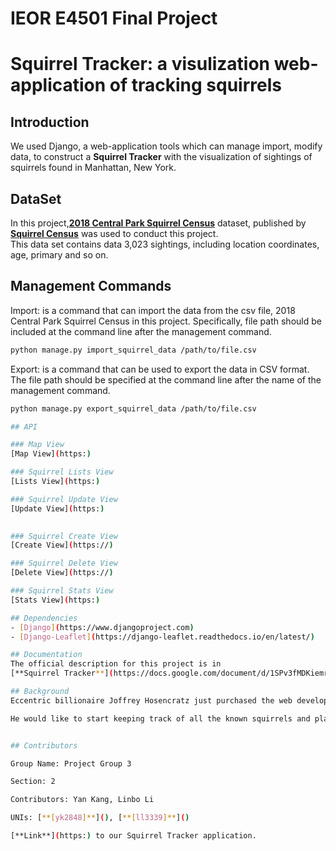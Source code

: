 # IEOR E4501 Final Project
# Squirrel Tracker: a visulization web-application of tracking squirrels


## Introduction

We used Django, a web-application tools which can manage import, modify data, to construct a **Squirrel Tracker** with the  visualization of sightings of squirrels found in Manhattan, New York.


## DataSet
In this project,[**2018 Central Park Squirrel Census**](https://data.cityofnewyork.us/Environment/2018-Central-Park-Squirrel-Census-Squirrel-Data/vfnx-vebw) dataset, published by [**Squirrel Census**](https://www.thesquirrelcensus.com/) was used to conduct this project.  
This data set contains data 3,023 sightings, including location coordinates, age, primary and so on. 


## Management Commands
Import: is a command that can import the data from the csv file, 2018 Central Park Squirrel Census in this project. Specifically, file path should be included at the command line after the management command. 

```sh
python manage.py import_squirrel_data /path/to/file.csv
```

Export: is a command that can be used to export the data in CSV format. The file path should be specified at the command line after the name of the management command.

```sh
python manage.py export_squirrel_data /path/to/file.csv

## API

### Map View    
[Map View](https:)   

### Squirrel Lists View   
[Lists View](https:)

### Squirrel Update View   
[Update View](https:)  

 
### Squirrel Create View   
[Create View](https://)

### Squirrel Delete View   
[Delete View](https://)

### Squirrel Stats View   
[Stats View](https:)

## Dependencies
- [Django](https://www.djangoproject.com)
- [Django-Leaflet](https://django-leaflet.readthedocs.io/en/latest/)  

## Documentation
The official description for this project is in 
[**Squirrel Tracker**](https://docs.google.com/document/d/1SPv3fMDKiemrR86rD-S9ecvI2npz3PljDzwCfxK2x5g/edit)

## Background
Eccentric billionaire Joffrey Hosencratz just purchased the web development company you work for. You’ve met him once in an elevator and he was impressed with your skill in developing web applications with the ``Django`` framework. He also relayed that his most recent trip to Sedona, AZ has left him in a bit of trouble. See, he fancies the show Rick and Morty and a particular scene coupled with a traumatic childhood squirrel experience and a bad crystal bath experience in Sedona as left him wanting. 

He would like to start keeping track of all the known squirrels and plans to start with Central Park. He’s asked you to build an application that can import the 2018 Central Park Squirrel Census data and allow his team to add, update, and delete squirrel data. 


## Contributors

Group Name: Project Group 3

Section: 2

Contributors: Yan Kang, Linbo Li

UNIs: [**[yk2848]**](), [**[ll3339]**]()

[**Link**](https:) to our Squirrel Tracker application.
